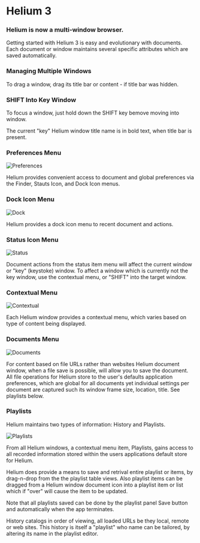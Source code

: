 # Helium 3

### Helium is now a multi-window browser.

Getting started with Helium 3 is easy and evolutionary with documents. Each
document or window maintains several specific attributes which are saved
automatically.

### Managing Multiple Windows

To drag a window, drag its title bar or content - if title bar was hidden.

### SHIFT Into Key Window

To focus a window, just hold down the SHIFT key bemove moving into window.

The current "key" Helium window title name is in bold text, when title bar
is present.

### Preferences Menu

![Preferences](https://slashlos.github.io/Helium/preferences.png)

Helium provides convenient access to document and global preferences via the Finder, Stauts Icon, and Dock Icon menus.

### Dock Icon Menu

![Dock](https://slashlos.github.io/Helium/dock.png)

Helium provides a dock icon menu to recent document and actions.

### Status Icon Menu

![Status](https://slashlos.github.io/Helium/status.png)

Document actions from the status item menu will affect the current window
or "key" (keystoke) window.  To affect a window which is currently not the
key window, use the contextual menu, or "SHIFT" into the target window.

### Contextual Menu

![Contextual](https://slashlos.github.io/Helium/contextual.png)

Each Helium window provides a contextual menu, which varies based on type of
content being displayed.

### Documents Menu

![Documents](https://slashlos.github.io/Helium/documents.png)

For content based on file URLs rather than websites Helium document window,
when a file save is possible, will allow you to save the document. All file
operations for Helium store to the user's defaults application preferences,
which are global for all documents yet individual settings per document are
captured such its window frame size, location, title. See playlists below.

### Playlists

Helium maintains two types of information: History and Playlists.

![Playlists](https://slashlos.github.io/Helium/playlists.png)

From all Helium windows, a contextual menu item, Playlists, gains access to
all recorded information stored within the users applications default store
for Helium.

Helium does provide a means to save and retrival entire playlist or items,
by drag-n-drop from the the playlist table views. Also playlist items can
be dragged from a Helium window document icon into a playlist item or list
which if "over" will cause the item to be updated.

Note that all playlists saved can be done by the playlist panel Save button
and automatically when the app terminates.

History catalogs in order of viewing, all loaded URLs be they local, remote
or web sites. This history is itself a "playlist" who name can be tailored,
by altering its name in the playlist editor.

